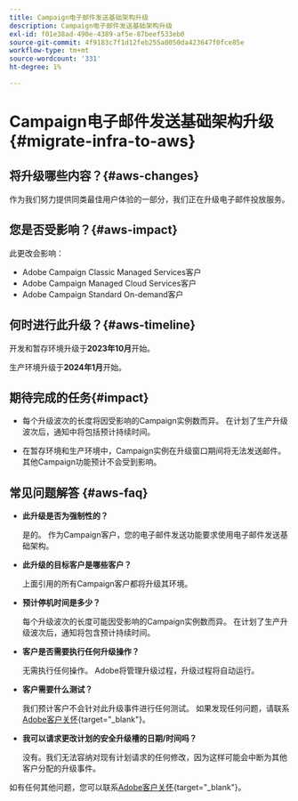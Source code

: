 ```yaml
---
title: Campaign电子邮件发送基础架构升级
description: Campaign电子邮件发送基础架构升级
exl-id: f01e38ad-490e-4389-af5e-87beef533eb0
source-git-commit: 4f9183c7f1d12feb255a0050da423647f0fce85e
workflow-type: tm+mt
source-wordcount: '331'
ht-degree: 1%

---
```


# Campaign电子邮件发送基础架构升级 {#migrate-infra-to-aws}

## 将升级哪些内容？{#aws-changes}

作为我们努力提供同类最佳用户体验的一部分，我们正在升级电子邮件投放服务。

## 您是否受影响？{#aws-impact}

此更改会影响：

* Adobe Campaign Classic Managed Services客户
* Adobe Campaign Managed Cloud Services客户
* Adobe Campaign Standard On-demand客户

## 何时进行此升级？{#aws-timeline}

开发和暂存环境升级于&#x200B;**2023年10月**&#x200B;开始。

生产环境升级于&#x200B;**2024年1月**&#x200B;开始。

## 期待完成的任务{#impact}

* 每个升级波次的长度将因受影响的Campaign实例数而异。 在计划了生产升级波次后，通知中将包括预计持续时间。

* 在暂存环境和生产环境中，Campaign实例在升级窗口期间将无法发送邮件。 其他Campaign功能预计不会受到影响。

## 常见问题解答 {#aws-faq}

* **此升级是否为强制性的？**

  是的。 作为Campaign客户，您的电子邮件发送功能要求使用电子邮件发送基础架构。

* **此升级的目标客户是哪些客户？**

  上面引用的所有Campaign客户都将升级其环境。

* **预计停机时间是多少？**

  每个升级波次的长度可能因受影响的Campaign实例数而异。 在计划了生产升级波次后，通知将包含预计持续时间。

* **客户是否需要执行任何升级操作？**

  无需执行任何操作。 Adobe将管理升级过程，升级过程将自动运行。

* **客户需要什么测试？**

  我们预计客户不会针对此升级事件进行任何测试。 如果发现任何问题，请联系[Adobe客户关怀](https://experienceleague.adobe.com/?support-solution=Campaign#support){target="_blank"}。


* **我可以请求更改计划的安全升级槽的日期/时间吗？**

  没有。我们无法容纳对现有计划请求的任何修改，因为这样可能会中断为其他客户分配的升级事件。

如有任何其他问题，您可以联系[Adobe客户关怀](https://experienceleague.adobe.com/?support-solution=Campaign#support){target="_blank"}。
